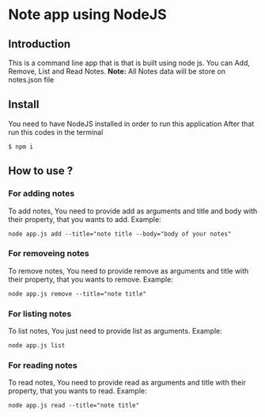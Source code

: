 # Note app using NodeJS

## Introduction

This is a command line app that is that is built using node js. You can Add, Remove, List and Read Notes.
**Note:** All Notes data will be store on notes.json file

## Install
You need to have NodeJS installed in order to run this application
After that run this codes in the terminal

```
$ npm i
```

## How to use ?

### For adding notes
To add notes, You need to provide add as arguments and title and body with their property, that you wants to add.
Example:
```\
node app.js add --title="note title --body="body of your notes"
```

### For removeing notes
To remove notes, You need to provide remove as arguments and title with their property, that you wants to remove.
Example:
```
node app.js remove --title="note title"
```

### For listing notes
To list notes, You just need to provide list as arguments.
Example:
```
node app.js list
```

### For reading notes
To read notes, You need to provide read as arguments and title with their property, that you wants to read.
Example:
```
node app.js read --title="note title"
```

